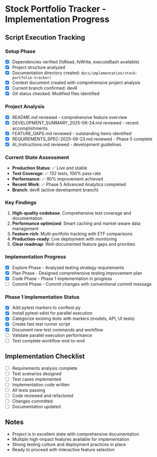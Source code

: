 # Stock Portfolio Tracker - Implementation Progress

## Script Execution Tracking

### Setup Phase
- [x] Dependencies verified (fsRead, fsWrite, executeBash available)
- [x] Project structure analyzed
- [x] Documentation directory created: `docs/implementation/stock-portfolio-tracker/`
- [x] Context document created with comprehensive project analysis
- [x] Current branch confirmed: devR
- [x] Git status checked: Modified files identified

### Project Analysis
- [x] README.md reviewed - comprehensive feature overview
- [x] DEVELOPMENT_SUMMARY_2025-06-24.md reviewed - recent accomplishments
- [x] FEATURE_GAPS.md reviewed - outstanding items identified
- [x] REQUIREMENTS_SPEC-2025-06-23.md reviewed - Phase 5 complete
- [x] AI_Instructions.md reviewed - development guidelines

### Current State Assessment
- **Production Status**: ✅ Live and stable
- **Test Coverage**: ✅ 132 tests, 100% pass rate
- **Performance**: ✅ 90% improvement achieved
- **Recent Work**: ✅ Phase 5 Advanced Analytics completed
- **Branch**: devR (active development branch)

### Key Findings
1. **High-quality codebase**: Comprehensive test coverage and documentation
2. **Performance optimized**: Smart caching and market-aware data management
3. **Feature-rich**: Multi-portfolio tracking with ETF comparisons
4. **Production-ready**: Live deployment with monitoring
5. **Clear roadmap**: Well-documented feature gaps and priorities

### Implementation Progress
- [x] Explore Phase - Analyzed testing strategy requirements
- [x] Plan Phase - Designed comprehensive testing improvement plan
- [x] Code Phase - Phase 1 implementation in progress
- [ ] Commit Phase - Commit changes with conventional commit message

### Phase 1 Implementation Status
- [x] Add pytest markers to conftest.py
- [x] Install pytest-xdist for parallel execution
- [x] Categorize existing tests with markers (models, API, UI tests)
- [x] Create fast test runner script
- [x] Document new test commands and workflow
- [ ] Validate parallel execution performance
- [ ] Test complete workflow end-to-end

## Implementation Checklist
- [ ] Requirements analysis complete
- [ ] Test scenarios designed
- [ ] Test cases implemented
- [ ] Implementation code written
- [ ] All tests passing
- [ ] Code reviewed and refactored
- [ ] Changes committed
- [ ] Documentation updated

## Notes
- Project is in excellent state with comprehensive documentation
- Multiple high-impact features available for implementation
- Strong testing culture and deployment practices in place
- Ready to proceed with interactive feature selection